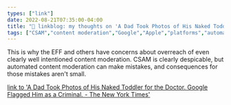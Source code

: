 ```yaml
---
types: ["link"]
date: 2022-08-21T07:35:00-04:00
title: "🔗 linkblog: my thoughts on 'A Dad Took Photos of His Naked Toddler for the Doctor. Google Flagged Him as a Criminal. - The New York Times'"
tags: ["CSAM","content moderation","Google","Apple","platforms","automated content moderation"]
---
```

This is why the EFF and others have concerns about overreach of even clearly well intentioned content moderation. CSAM is clearly despicable, but automated content moderation can make mistakes, and consequences for those mistakes aren't small.
 

[link to 'A Dad Took Photos of His Naked Toddler for the Doctor. Google Flagged Him as a Criminal. - The New York Times'](https://www.nytimes.com/2022/08/21/technology/google-surveillance-toddler-photo.html)
